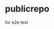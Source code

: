 # publicrepo
for e2e test
































































































































































































































































































































































































































































































































































































































































































































































































































































































































































































































































































































































































































































































































































































































































































































































































































































































































































































































































































































































































































































































































































































































































































































































































































































































































































































































































































































































































































































































































































































































































































































































































